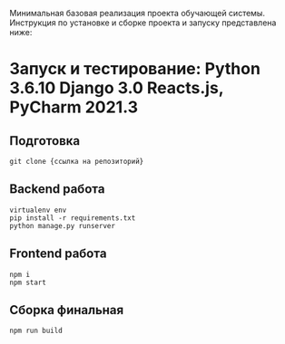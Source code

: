

Минимальная базовая реализация проекта обучающей системы. Инструкция по установке и сборке проекта и запуску представлена ниже:

# Запуск и тестирование: Python 3.6.10 Django 3.0 Reacts.js, PyCharm 2021.3


## Подготовка
```
git clone {ссылка на репозиторий}

```

## Backend работа

```
virtualenv env
pip install -r requirements.txt
python manage.py runserver
```

## Frontend работа

```
npm i
npm start
```

## Сборка финальная

```
npm run build
```

